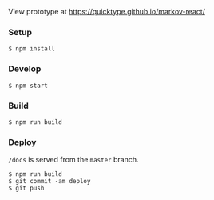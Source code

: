 View prototype at https://quicktype.github.io/markov-react/

### Setup

```shell
$ npm install
```

### Develop

```shell
$ npm start
```

### Build

```shell
$ npm run build
```

### Deploy

`/docs` is served from the `master` branch.

```shell
$ npm run build
$ git commit -am deploy
$ git push
```